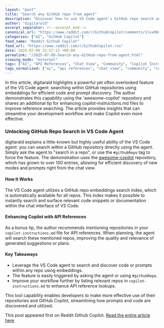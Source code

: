 ```yaml
---
layout: "post"
title: "Search any GitHub repo from agent"
description: "Discover how to use VS Code agent's GitHub repo search and embeddings for instant code and prompt discovery, plus tips for optimizing copilot-instructions.md."
author: "digitarald"
excerpt_separator: <!--excerpt_end-->
canonical_url: "https://www.reddit.com/r/GithubCopilot/comments/1lvx08d/search_any_github_repo_from_agent/"
categories: ["AI", "GitHub Copilot"]
feed_name: "Reddit Github Copilot"
feed_url: "https://www.reddit.com/r/GithubCopilot.rss"
date: 2025-07-09 22:57:13 +00:00
permalink: "/2025-07-09-Search-any-GitHub-repo-from-agent.html"
viewing_mode: "external"
tags: ["AI", "API References", "Chat View", "Community", "Copilot Instructions.md", "Development Tools", "Embeddings", "GitHub Copilot", "GitHub Repositories", "Githubrepo", "Prompt Discovery", "Repo Search", "VS Code Agent"]
tags_normalized: ["ai", "api references", "chat view", "community", "copilot instructions dot md", "development tools", "embeddings", "github copilot", "github repositories", "githubrepo", "prompt discovery", "repo search", "vs code agent"]
---
```


In this article, digitarald highlights a powerful yet often overlooked feature of the VS Code agent: searching within GitHub repositories using embeddings for efficient code and prompt discovery. The author demonstrates this capability using the 'awesome-copilot' repository and shares an additional tip for enhancing copilot-instructions.md files to improve reference searching. The article provides insights that can streamline your development workflow and make Copilot even more effective.<!--excerpt_end-->

### Unlocking GitHub Repo Search in VS Code Agent

digitarald explains a little-known but highly useful ability of the VS Code agent: you can search within a GitHub repository directly using the agent. Simply ask the agent to "search in a repo", or use the `#githubRepo` tag to force the feature. The demonstration uses the [awesome-copilot](https://github.com/github/awesome-copilot) repository, which has grown to over 100 entries, allowing for efficient discovery of new modes and prompts right from the chat view.

#### How It Works

The VS Code agent utilizes a GitHub repo embeddings search index, which is automatically available for all repos. This index makes it possible to instantly search and surface relevant code snippets or documentation within the chat interface of VS Code.

#### Enhancing Copilot with API References

As a bonus tip, the author recommends mentioning repositories in your `copilot-instructions.md` file for API references. When planning, the agent will search these mentioned repos, improving the quality and relevance of generated suggestions or plans.

#### Key Takeaways

* Leverage the VS Code agent to search and discover code or prompts within any repo using embeddings.
* The feature is easily triggered by asking the agent or using `#githubRepo`.
* Improve your workflow further by listing relevant repos in `copilot-instructions.md` to enhance API reference lookups.

This tool capability enables developers to make more effective use of their repositories and GitHub Copilot, streamlining how prompts and code are discovered and utilized.

This post appeared first on Reddit Github Copilot. [Read the entire article here](https://www.reddit.com/r/GithubCopilot/comments/1lvx08d/search_any_github_repo_from_agent/)
